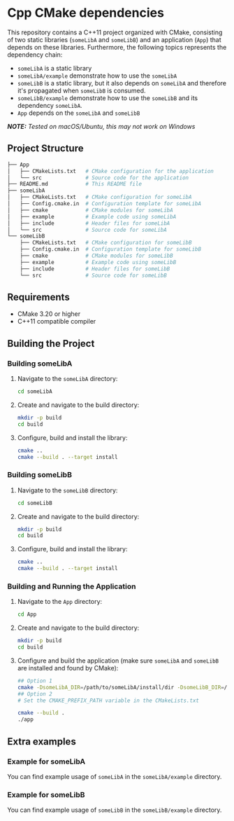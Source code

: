 
# Cpp CMake dependencies

This repository contains a C++11 project organized with CMake, consisting of two static libraries (`someLibA` and `someLibB`) and an application (`App`) that depends on these libraries.
Furthermore, the following topics represents the dependency chain:
- `someLibA` is a static library
- `someLibA/example` demonstrate how to use the `someLibA`
- `someLibB` is a static library, but it also depends on `someLibA` and therefore it's propagated when `someLibB` is consumed.
- `someLibB/example` demonstrate how to use the `someLibB` and its dependency `someLibA`.
- `App` depends on the `someLibA` and `someLibB`


_**NOTE:** Tested on macOS/Ubuntu, this may not work on Windows_

## Project Structure

```bash
├── App
│   ├── CMakeLists.txt   # CMake configuration for the application
│   └── src              # Source code for the application
├── README.md            # This README file
├── someLibA
│   ├── CMakeLists.txt   # CMake configuration for someLibA
│   ├── Config.cmake.in  # Configuration template for someLibA
│   ├── cmake            # CMake modules for someLibA
│   ├── example          # Example code using someLibA
│   ├── include          # Header files for someLibA
│   └── src              # Source code for someLibA
└── someLibB
    ├── CMakeLists.txt   # CMake configuration for someLibB
    ├── Config.cmake.in  # Configuration template for someLibB
    ├── cmake            # CMake modules for someLibB
    ├── example          # Example code using someLibB
    ├── include          # Header files for someLibB
    └── src              # Source code for someLibB
```

## Requirements

- CMake 3.20 or higher
- C++11 compatible compiler

## Building the Project

### Building someLibA

1. Navigate to the `someLibA` directory:

   ```bash
   cd someLibA
   ```

2. Create and navigate to the build directory:

   ```bash
   mkdir -p build
   cd build
   ```

3. Configure, build and install the library:

   ```bash
   cmake ..
   cmake --build . --target install
   ```

### Building someLibB

1. Navigate to the `someLibB` directory:

   ```bash
   cd someLibB
   ```

2. Create and navigate to the build directory:

   ```bash
   mkdir -p build
   cd build
   ```

3. Configure, build and install the library:

   ```bash
   cmake ..
   cmake --build . --target install
   ```

### Building and Running the Application

1. Navigate to the `App` directory:

   ```bash
   cd App
   ```

2. Create and navigate to the build directory:

   ```bash
   mkdir -p build
   cd build
   ```

3. Configure and build the application (make sure `someLibA` and `someLibB` are installed and found by CMake):

   ```bash
   ## Option 1
   cmake -DsomeLibA_DIR=/path/to/someLibA/install/dir -DsomeLibB_DIR=/path/to/someLibB/install/dir ..
   ## Option 2
   # Set the CMAKE_PREFIX_PATH variable in the CMakeLists.txt

   cmake --build .
   ./app
   ```


## Extra examples

### Example for someLibA

You can find example usage of `someLibA` in the `someLibA/example` directory.

### Example for someLibB

You can find example usage of `someLibB` in the `someLibB/example` directory.